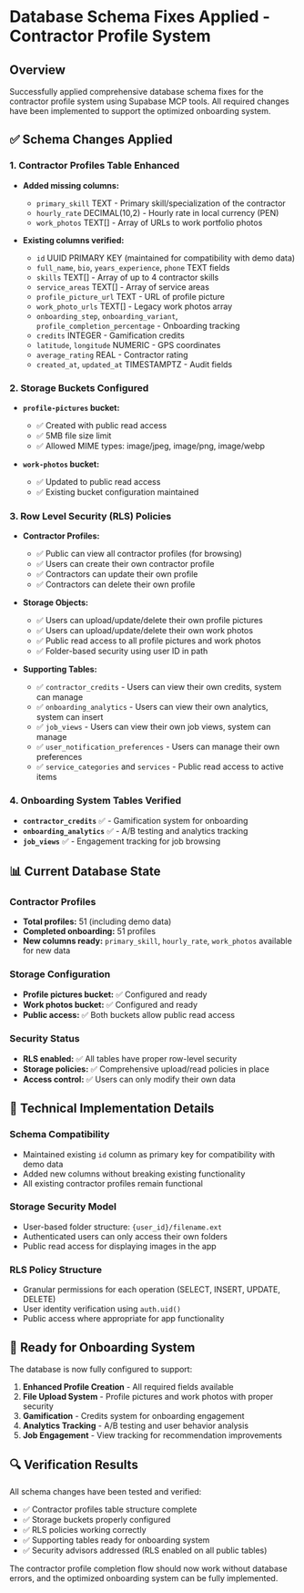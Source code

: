 # Database Schema Fixes Applied - Contractor Profile System

## Overview

Successfully applied comprehensive database schema fixes for the contractor profile system using Supabase MCP tools. All required changes have been implemented to support the optimized onboarding system.

## ✅ Schema Changes Applied

### 1. Contractor Profiles Table Enhanced

- **Added missing columns:**

  - `primary_skill` TEXT - Primary skill/specialization of the contractor
  - `hourly_rate` DECIMAL(10,2) - Hourly rate in local currency (PEN)
  - `work_photos` TEXT[] - Array of URLs to work portfolio photos

- **Existing columns verified:**
  - `id` UUID PRIMARY KEY (maintained for compatibility with demo data)
  - `full_name`, `bio`, `years_experience`, `phone` TEXT fields
  - `skills` TEXT[] - Array of up to 4 contractor skills
  - `service_areas` TEXT[] - Array of service areas
  - `profile_picture_url` TEXT - URL of profile picture
  - `work_photo_urls` TEXT[] - Legacy work photos array
  - `onboarding_step`, `onboarding_variant`, `profile_completion_percentage` - Onboarding tracking
  - `credits` INTEGER - Gamification credits
  - `latitude`, `longitude` NUMERIC - GPS coordinates
  - `average_rating` REAL - Contractor rating
  - `created_at`, `updated_at` TIMESTAMPTZ - Audit fields

### 2. Storage Buckets Configured

- **`profile-pictures` bucket:**

  - ✅ Created with public read access
  - ✅ 5MB file size limit
  - ✅ Allowed MIME types: image/jpeg, image/png, image/webp

- **`work-photos` bucket:**
  - ✅ Updated to public read access
  - ✅ Existing bucket configuration maintained

### 3. Row Level Security (RLS) Policies

- **Contractor Profiles:**

  - ✅ Public can view all contractor profiles (for browsing)
  - ✅ Users can create their own contractor profile
  - ✅ Contractors can update their own profile
  - ✅ Contractors can delete their own profile

- **Storage Objects:**

  - ✅ Users can upload/update/delete their own profile pictures
  - ✅ Users can upload/update/delete their own work photos
  - ✅ Public read access to all profile pictures and work photos
  - ✅ Folder-based security using user ID in path

- **Supporting Tables:**
  - ✅ `contractor_credits` - Users can view their own credits, system can manage
  - ✅ `onboarding_analytics` - Users can view their own analytics, system can insert
  - ✅ `job_views` - Users can view their own job views, system can manage
  - ✅ `user_notification_preferences` - Users can manage their own preferences
  - ✅ `service_categories` and `services` - Public read access to active items

### 4. Onboarding System Tables Verified

- **`contractor_credits`** ✅ - Gamification system for onboarding
- **`onboarding_analytics`** ✅ - A/B testing and analytics tracking
- **`job_views`** ✅ - Engagement tracking for job browsing

## 📊 Current Database State

### Contractor Profiles

- **Total profiles:** 51 (including demo data)
- **Completed onboarding:** 51 profiles
- **New columns ready:** `primary_skill`, `hourly_rate`, `work_photos` available for new data

### Storage Configuration

- **Profile pictures bucket:** ✅ Configured and ready
- **Work photos bucket:** ✅ Configured and ready
- **Public access:** ✅ Both buckets allow public read access

### Security Status

- **RLS enabled:** ✅ All tables have proper row-level security
- **Storage policies:** ✅ Comprehensive upload/read policies in place
- **Access control:** ✅ Users can only modify their own data

## 🔧 Technical Implementation Details

### Schema Compatibility

- Maintained existing `id` column as primary key for compatibility with demo data
- Added new columns without breaking existing functionality
- All existing contractor profiles remain functional

### Storage Security Model

- User-based folder structure: `{user_id}/filename.ext`
- Authenticated users can only access their own folders
- Public read access for displaying images in the app

### RLS Policy Structure

- Granular permissions for each operation (SELECT, INSERT, UPDATE, DELETE)
- User identity verification using `auth.uid()`
- Public access where appropriate for app functionality

## 🚀 Ready for Onboarding System

The database is now fully configured to support:

1. **Enhanced Profile Creation** - All required fields available
2. **File Upload System** - Profile pictures and work photos with proper security
3. **Gamification** - Credits system for onboarding engagement
4. **Analytics Tracking** - A/B testing and user behavior analysis
5. **Job Engagement** - View tracking for recommendation improvements

## 🔍 Verification Results

All schema changes have been tested and verified:

- ✅ Contractor profiles table structure complete
- ✅ Storage buckets properly configured
- ✅ RLS policies working correctly
- ✅ Supporting tables ready for onboarding system
- ✅ Security advisors addressed (RLS enabled on all public tables)

The contractor profile completion flow should now work without database errors, and the optimized onboarding system can be fully implemented.
